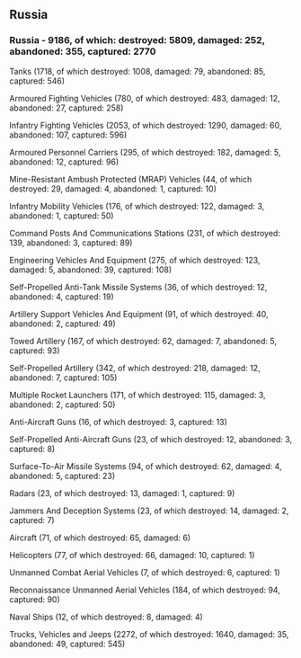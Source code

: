 
 
 ## Russia
 
 ### Russia - 9186, of which: destroyed: 5809, damaged: 252, abandoned: 355, captured: 2770

 

 

 Tanks (1718, of which destroyed: 1008, damaged: 79, abandoned: 85, captured: 546)

 Armoured Fighting Vehicles (780, of which destroyed: 483, damaged: 12, abandoned: 27, captured: 258)

 Infantry Fighting Vehicles (2053, of which destroyed: 1290, damaged: 60, abandoned: 107, captured: 596)

 Armoured Personnel Carriers (295, of which destroyed: 182, damaged: 5, abandoned: 12, captured: 96)

 Mine-Resistant Ambush Protected (MRAP) Vehicles (44, of which destroyed: 29, damaged: 4, abandoned: 1, captured: 10)

 Infantry Mobility Vehicles (176, of which destroyed: 122, damaged: 3, abandoned: 1, captured: 50)

 Command Posts And Communications Stations (231, of which destroyed: 139, abandoned: 3, captured: 89)

 Engineering Vehicles And Equipment (275, of which destroyed: 123, damaged: 5, abandoned: 39, captured: 108)

 Self-Propelled Anti-Tank Missile Systems (36, of which destroyed: 12, abandoned: 4, captured: 19)

 Artillery Support Vehicles And Equipment (91, of which destroyed: 40, abandoned: 2, captured: 49)

 Towed Artillery (167, of which destroyed: 62, damaged: 7, abandoned: 5, captured: 93)

 Self-Propelled Artillery (342, of which destroyed: 218, damaged: 12, abandoned: 7, captured: 105)

 Multiple Rocket Launchers (171, of which destroyed: 115, damaged: 3, abandoned: 2, captured: 50)

 Anti-Aircraft Guns (16, of which destroyed: 3, captured: 13)

 Self-Propelled Anti-Aircraft Guns (23, of which destroyed: 12, abandoned: 3, captured: 8)

 Surface-To-Air Missile Systems (94, of which destroyed: 62, damaged: 4, abandoned: 5, captured: 23)

 Radars (23, of which destroyed: 13, damaged: 1, captured: 9)

 Jammers And Deception Systems (23, of which destroyed: 14, damaged: 2, captured: 7)

 Aircraft (71, of which destroyed: 65, damaged: 6)

 Helicopters (77, of which destroyed: 66, damaged: 10, captured: 1)

 Unmanned Combat Aerial Vehicles (7, of which destroyed: 6, captured: 1)

 Reconnaissance Unmanned Aerial Vehicles (184, of which destroyed: 94, captured: 90)

 Naval Ships (12, of which destroyed: 8, damaged: 4)

 Trucks, Vehicles and Jeeps (2272, of which destroyed: 1640, damaged: 35, abandoned: 49, captured: 545)

